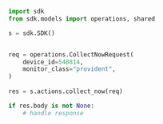 <!-- Start SDK Example Usage -->
```python
import sdk
from sdk.models import operations, shared

s = sdk.SDK()


req = operations.CollectNowRequest(
    device_id=548814,
    monitor_class="provident",
)
    
res = s.actions.collect_now(req)

if res.body is not None:
    # handle response
```
<!-- End SDK Example Usage -->